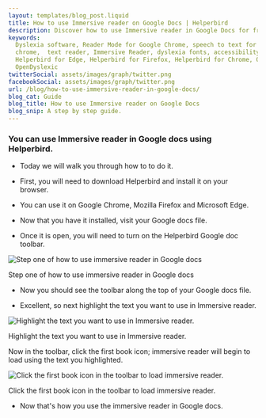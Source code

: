 ```yaml
---
layout: templates/blog_post.liquid
title: How to use Immersive reader on Google Docs | Helperbird
description: Discover how to use Immersive reader in Google Docs for free.
keywords:
  Dyslexia software, Reader Mode for Google Chrome, speech to text for chrome, Text to speech for
  chrome,  text reader, Immersive Reader, dyslexia fonts, accessibility software, dyslexia software,
  Helperbird for Edge, Helperbird for Firefox, Helperbird for Chrome, Opendyslexic for Chrome,
  OpenDyslexic
twitterSocial: assets/images/graph/twitter.png
facebookSocial: assets/images/graph/twitter.png
url: /blog/how-to-use-immersive-reader-in-google-docs/
blog_cat: Guide
blog_title: How to use Immersive reader on Google Docs
blog_snip: A step by step guide.
---
```


  

### You can use Immersive reader in Google docs using Helperbird.

  

- Today we will walk you through how to to do it.

- First, you will need to download Helperbird and install it on your browser.

- You can use it on Google Chrome, Mozilla Firefox and Microsoft Edge.

- Now that you have it installed, visit your Google docs file.

- Once it is open, you will need to turn on the Helperbird Google doc toolbar.

  

![Step one of how to use immersive reader in Google docs](/assets/images/blog/how-to-use-immersive-reader-in-google-docs/how-to-turn-on-helperbirds-google-toolbar.png)

  

Step one of how to use immersive reader in Google docs

  

- Now you should see the toolbar along the top of your Google docs file.

- Excellent, so next highlight the text you want to use in Immersive reader.

  

![Highlight the text you want to use in Immersive reader.](/assets/images/blog/how-to-use-immersive-reader-in-google-docs/highlight-the-text-in-google-docs-to-use-immersive-reader.png)

  

Highlight the text you want to use in Immersive reader.

  

Now in the toolbar, click the first book icon; immersive reader will begin to load using the text you highlighted.

  

![Click the first book icon in the toolbar to load immersive reader.](/assets/images/blog/how-to-use-immersive-reader-in-google-docs/immersive-reader-loading-in-google-docs.png)

  

Click the first book icon in the toolbar to load immersive reader.

  

- Now that's how you use the immersive reader in Google docs.